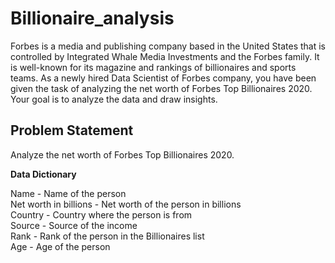 # Billionaire_analysis

Forbes is a media and publishing company based in the United States that is controlled by Integrated Whale Media Investments and the Forbes family. It is well-known for its magazine and rankings of billionaires and sports teams.
As a newly hired Data Scientist of Forbes company, you have been given the task of analyzing the net worth of Forbes Top Billionaires 2020. Your goal is to analyze the data and draw insights.

## **Problem Statement**

Analyze the net worth of Forbes Top Billionaires 2020.

**Data Dictionary**

Name - Name of the person
<br>
Net worth in billions - Net worth of the person in billions
<br>
Country - Country where the person is from
<br>
Source - Source of the income
<br>
Rank - Rank of the person in the Billionaires list
<br>
Age - Age of the person
<br>



